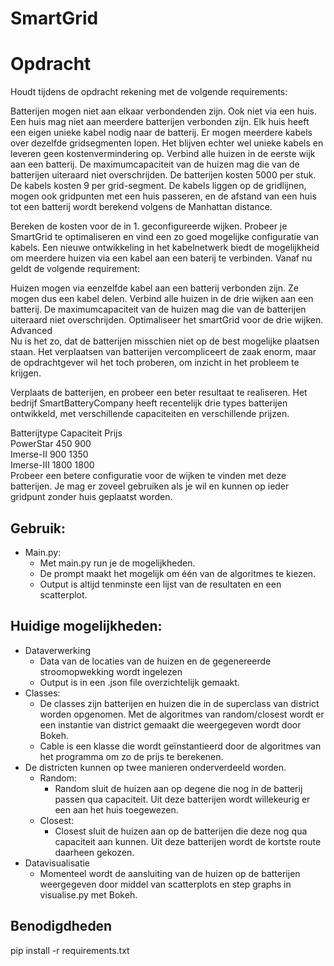 # SmartGrid

# Opdracht

Houdt tijdens de opdracht rekening met de volgende requirements:

Batterijen mogen niet aan elkaar verbondenden zijn. Ook niet via een huis.
Een huis mag niet aan meerdere batterijen verbonden zijn.
Elk huis heeft een eigen unieke kabel nodig naar de batterij.
Er mogen meerdere kabels over dezelfde gridsegmenten lopen. Het blijven echter wel unieke kabels en leveren geen kostenvermindering op.
Verbind alle huizen in de eerste wijk aan een batterij. De maximumcapaciteit van de huizen mag die van de batterijen uiteraard niet overschrijden.
De batterijen kosten 5000 per stuk. De kabels kosten 9 per grid-segment. De kabels liggen op de gridlijnen, mogen ook gridpunten met een huis passeren, en de afstand van een huis tot een batterij wordt berekend volgens de Manhattan distance.

Bereken de kosten voor de in 1. geconfigureerde wijken. Probeer je SmartGrid te optimaliseren en vind een zo goed mogelijke configuratie van kabels.
Een nieuwe ontwikkeling in het kabelnetwerk biedt de mogelijkheid om meerdere huizen via een kabel aan een baterij te verbinden. Vanaf nu geldt de volgende requirement:

Huizen mogen via eenzelfde kabel aan een batterij verbonden zijn. Ze mogen dus een kabel delen.
Verbind alle huizen in de drie wijken aan een batterij. De maximumcapaciteit van de huizen mag die van de batterijen uiteraard niet overschrijden.
Optimaliseer het smartGrid voor de drie wijken.  
Advanced  
Nu is het zo, dat de batterijen misschien niet op de best mogelijke plaatsen staan. Het verplaatsen van batterijen vercompliceert de zaak enorm, maar de opdrachtgever wil het toch proberen, om inzicht in het probleem te krijgen.

Verplaats de batterijen, en probeer een beter resultaat te realiseren.
Het bedrijf SmartBatteryCompany heeft recentelijk drie types batterijen ontwikkeld, met verschillende capaciteiten en verschillende prijzen.
  
Batterijtype	Capaciteit	Prijs  
PowerStar	450	    900   
Imerse-II	900	1350  
Imerse-III	1800	1800    
Probeer een betere configuratie voor de wijken te vinden met deze batterijen. Je mag er zoveel gebruiken als je wil en kunnen op ieder gridpunt zonder huis geplaatst worden.

## Gebruik:
* Main.py:
  * Met main.py run je de mogelijkheden. 
  * De prompt maakt het mogelijk om één van de algoritmes te kiezen.
  * Output is altijd tenminste een lijst van de resultaten en een scatterplot. 


## Huidige mogelijkheden:
* Dataverwerking
  * Data van de locaties van de huizen en de gegenereerde stroomopwekking wordt ingelezen 
  * Output is in een .json file overzichtelijk gemaakt.
* Classes:
  * De classes zijn batterijen en huizen die in de superclass van district worden opgenomen. Met de algoritmes van random/closest wordt er een instantie van district gemaakt die weergegeven wordt door Bokeh.
  * Cable is een klasse die wordt geïnstantieerd door de algoritmes van het programma om zo de prijs te berekenen.
* De districten kunnen op twee manieren onderverdeeld worden.
  * Random:
    * Random sluit de huizen aan op degene die nog in de batterij passen qua capaciteit. Uit deze batterijen wordt willekeurig er een aan het huis toegewezen.
  * Closest:
    * Closest sluit de huizen aan op de batterijen die deze nog qua capaciteit aan kunnen. Uit deze batterijen wordt de kortste route daarheen gekozen.
* Datavisualisatie
  * Momenteel wordt de aansluiting van de huizen op de batterijen weergegeven door middel van scatterplots en step graphs in visualise.py met Bokeh.

## Benodigdheden
pip install -r requirements.txt
